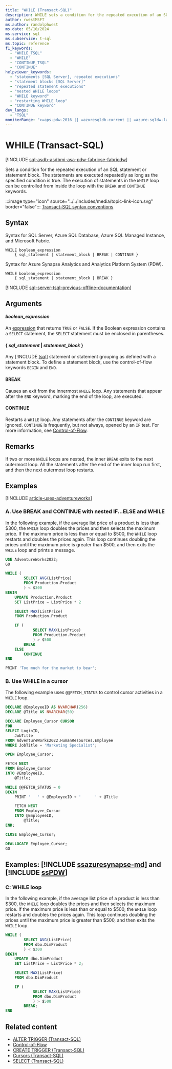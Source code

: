 ```yaml
---
title: "WHILE (Transact-SQL)"
description: WHILE sets a condition for the repeated execution of an SQL statement or statement block.
author: rwestMSFT
ms.author: randolphwest
ms.date: 05/10/2024
ms.service: sql
ms.subservice: t-sql
ms.topic: reference
f1_keywords:
  - "WHILE_TSQL"
  - "WHILE"
  - "CONTINUE_TSQL"
  - "CONTINUE"
helpviewer_keywords:
  - "statements [SQL Server], repeated executions"
  - "statement blocks [SQL Server]"
  - "repeated statement executions"
  - "nested WHILE loops"
  - "WHILE keyword"
  - "restarting WHILE loop"
  - "CONTINUE keyword"
dev_langs:
  - "TSQL"
monikerRange: ">=aps-pdw-2016 || =azuresqldb-current || =azure-sqldw-latest || >=sql-server-2016 || >=sql-server-linux-2017 || =azuresqldb-mi-current || =fabric"
---
```

# WHILE (Transact-SQL)

[!INCLUDE [sql-asdb-asdbmi-asa-pdw-fabricse-fabricdw](../../includes/applies-to-version/sql-asdb-asdbmi-asa-pdw-fabricse-fabricdw.md)]

Sets a condition for the repeated execution of an SQL statement or statement block. The statements are executed repeatedly as long as the specified condition is true. The execution of statements in the `WHILE` loop can be controlled from inside the loop with the `BREAK` and `CONTINUE` keywords.

:::image type="icon" source="../../includes/media/topic-link-icon.svg" border="false"::: [Transact-SQL syntax conventions](../../t-sql/language-elements/transact-sql-syntax-conventions-transact-sql.md)

## Syntax

Syntax for SQL Server, Azure SQL Database, Azure SQL Managed Instance, and Microsoft Fabric.

```syntaxsql
WHILE boolean_expression
    { sql_statement | statement_block | BREAK | CONTINUE }
```

Syntax for Azure Synapse Analytics and Analytics Platform System (PDW).

```syntaxsql
WHILE boolean_expression
    { sql_statement | statement_block | BREAK }
```

[!INCLUDE [sql-server-tsql-previous-offline-documentation](../../includes/sql-server-tsql-previous-offline-documentation.md)]

## Arguments

#### *boolean_expression*

An [expression](expressions-transact-sql.md) that returns `TRUE` or `FALSE`. If the Boolean expression contains a `SELECT` statement, the `SELECT` statement must be enclosed in parentheses.

#### { *sql_statement* | *statement_block* }

Any [!INCLUDE [tsql](../../includes/tsql-md.md)] statement or statement grouping as defined with a statement block. To define a statement block, use the control-of-flow keywords `BEGIN` and `END`.

#### BREAK

Causes an exit from the innermost `WHILE` loop. Any statements that appear after the `END` keyword, marking the end of the loop, are executed.

#### CONTINUE

Restarts a `WHILE` loop. Any statements after the `CONTINUE` keyword are ignored. `CONTINUE` is frequently, but not always, opened by an `IF` test. For more information, see [Control-of-Flow](control-of-flow.md).

## Remarks

If two or more `WHILE` loops are nested, the inner `BREAK` exits to the next outermost loop. All the statements after the end of the inner loop run first, and then the next outermost loop restarts.

## Examples

[!INCLUDE [article-uses-adventureworks](../../includes/article-uses-adventureworks.md)]

### A. Use BREAK and CONTINUE with nested IF...ELSE and WHILE

In the following example, if the average list price of a product is less than $300, the `WHILE` loop doubles the prices and then selects the maximum price. If the maximum price is less than or equal to $500, the `WHILE` loop restarts and doubles the prices again. This loop continues doubling the prices until the maximum price is greater than $500, and then exits the `WHILE` loop and prints a message.

```sql
USE AdventureWorks2022;
GO

WHILE (
        SELECT AVG(ListPrice)
        FROM Production.Product
        ) < $300
BEGIN
    UPDATE Production.Product
    SET ListPrice = ListPrice * 2

    SELECT MAX(ListPrice)
    FROM Production.Product

    IF (
            SELECT MAX(ListPrice)
            FROM Production.Product
            ) > $500
        BREAK
    ELSE
        CONTINUE
END

PRINT 'Too much for the market to bear';
```

### B. Use WHILE in a cursor

The following example uses `@@FETCH_STATUS` to control cursor activities in a `WHILE` loop.

```sql
DECLARE @EmployeeID AS NVARCHAR(256)
DECLARE @Title AS NVARCHAR(50)

DECLARE Employee_Cursor CURSOR
FOR
SELECT LoginID,
    JobTitle
FROM AdventureWorks2022.HumanResources.Employee
WHERE JobTitle = 'Marketing Specialist';

OPEN Employee_Cursor;

FETCH NEXT
FROM Employee_Cursor
INTO @EmployeeID,
    @Title;

WHILE @@FETCH_STATUS = 0
BEGIN
    PRINT '   ' + @EmployeeID + '      ' + @Title

    FETCH NEXT
    FROM Employee_Cursor
    INTO @EmployeeID,
        @Title;
END;

CLOSE Employee_Cursor;

DEALLOCATE Employee_Cursor;
GO
```

## Examples: [!INCLUDE [ssazuresynapse-md](../../includes/ssazuresynapse-md.md)] and [!INCLUDE [ssPDW](../../includes/sspdw-md.md)]

### C: WHILE loop

In the following example, if the average list price of a product is less than $300, the `WHILE` loop doubles the prices and then selects the maximum price. If the maximum price is less than or equal to $500, the `WHILE` loop restarts and doubles the prices again. This loop continues doubling the prices until the maximum price is greater than $500, and then exits the `WHILE` loop.

```sql
WHILE (
        SELECT AVG(ListPrice)
        FROM dbo.DimProduct
        ) < $300
BEGIN
    UPDATE dbo.DimProduct
    SET ListPrice = ListPrice * 2;

    SELECT MAX(ListPrice)
    FROM dbo.DimProduct

    IF (
            SELECT MAX(ListPrice)
            FROM dbo.DimProduct
            ) > $500
        BREAK;
END
```

## Related content

- [ALTER TRIGGER (Transact-SQL)](../statements/alter-trigger-transact-sql.md)
- [Control-of-Flow](control-of-flow.md)
- [CREATE TRIGGER (Transact-SQL)](../statements/create-trigger-transact-sql.md)
- [Cursors (Transact-SQL)](cursors-transact-sql.md)
- [SELECT (Transact-SQL)](../queries/select-transact-sql.md)
